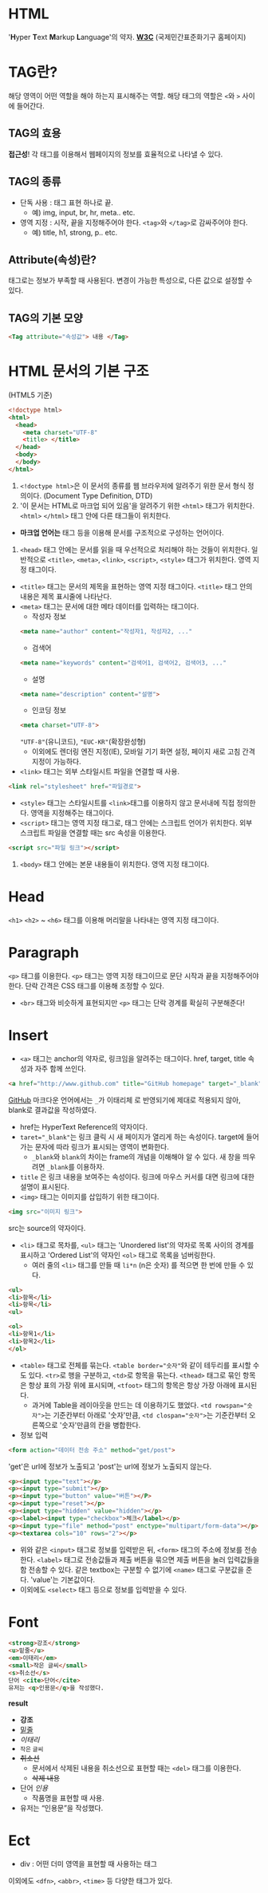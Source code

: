 # HTML #
'**H**yper **T**ext **M**arkup **L**anguage'의 약자.
**[W3C](https://www.w3.org/)** (국제민간표준화기구 홈페이지)

# TAG란? #
해당 영역이 어떤 역할을 해야 하는지 표시해주는 역할. 해당 태그의 역할은 `<`와 `>` 사이에 들어간다.

## TAG의 효용 ##
**접근성**! 각 태그를 이용해서 웹페이지의 정보를 효율적으로 나타낼 수 있다.

## TAG의 종류 ##
* 단독 사용 : 태그 표현 하나로 끝.
  * 예) img, input, br, hr, meta.. etc.
* 영역 지정 : 시작, 끝을 지정해주어야 한다. `<tag>`와 `</tag>`로 감싸주어야 한다.
  * 예) title, h1, strong, p.. etc.

## Attribute(속성)란? ##
태그로는 정보가 부족할 때 사용된다. 변경이 가능한 특성으로, 다른 값으로 설정할 수 있다.

## TAG의 기본 모양 ##
```html
<Tag attribute="속성값"> 내용 </Tag>
```

# HTML 문서의 기본 구조 #
(HTML5 기준)
```html
<!doctype html>
<html>
  <head>
    <meta charset="UTF-8"
    <title> </title>
  </head>
  <body>
  </body>
</html>
```
1. `<!doctype html>`은 이 문서의 종류를 웹 브라우저에 알려주기 위한 문서 형식 정의이다. (Document Type Definition, DTD)
1. '이 문서는 HTML로 마크업 되어 있음'을 알려주기 위한 `<html>` 태그가 위치한다. `<html>` `</html>` 태그 안에 다른 태그들이 위치한다.
  * **마크업 언어는** 태그 등을 이용해 문서를 구조적으로 구성하는 언어이다.
1. `<head>` 태그 안에는 문서를 읽을 때 우선적으로 처리해야 하는 것들이 위치한다. 일반적으로 `<title>`, `<meta>`, `<link>`, `<script>`, `<style>` 태그가 위치한다. 영역 지정 태그이다.
  * `<title>` 태그는 문서의 제목을 표현하는 영역 지정 태그이다. `<title>` 태그 안의 내용은 제목 표시줄에 나타난다.
  * `<meta>` 태그는 문서에 대한 메타 데이터를 입력하는 태그이다.
    * 작성자 정보
    ```html
    <meta name="author" content="작성자1, 작성자2, ..."
    ```
    * 검색어
    ```HTML
    <meta name="keywords" content="검색어1, 검색어2, 검색어3, ..."
    ```
    * 설명
    ```HTML
    <meta name="description" content="설명">
    ```
    * 인코딩 정보
    ```HTML
    <meta charset="UTF-8">
    ```
    `"UTF-8"`(유니코드), `"EUC-KR"`(확장완성형)
    * 이외에도 렌더링 엔진 지정(IE), 모바일 기기 화면 설정, 페이지 새로 고침 간격 지정이 가능하다.
  * `<link>` 태그는 외부 스타일시트 파일을 연결할 때 사용.
  ```HTML
  <link rel="stylesheet" href="파일경로">
  ```
  * `<style>` 태그는 스타일시트를 `<link>`태그를 이용하지 않고 문서내에 직접 정의한다. 영역을 지정해주는 태그이다.
  * `<script>` 태그는 영역 지정 태그로, 태그 안에는 스크립트 언어가 위치한다. 외부 스크립트 파일을 연결할 때는 src 속성을 이용한다.
  ```HTML
  <script src="파일 링크"></script>
  ```
1. `<body>` 태그 안에는 본문 내용들이 위치한다. 영역 지정 태그이다.

# Head #
`<h1>` `<h2>` ~ `<h6>` 태그를 이용해 머리말을 나타내는 영역 지정 태그이다.

# Paragraph #
`<p>` 태그를 이용한다. `<p>` 태그는 영역 지정 태그이므로 문단 시작과 끝을 지정해주어야 한다. 단락 간격은 CSS 태그를 이용해 조정할 수 있다.
  * `<br>` 태그와 비슷하게 표현되지만 `<p>` 태그는 단락 경계를 확실히 구분해준다!

# Insert #
* `<a>` 태그는 anchor의 약자로, 링크임을 알려주는 태그이다. href, target, title 속성과 자주 함께 쓰인다.
```HTML
<a href="http://www.github.com" title="GitHub homepage" target="_blank">GitHub</a>
```
<a href="http://www.github.com" title="GitHub homepage" target="blank">GitHub</a>
마크다운 언어에서는 `_`가 이태리체 로 반영되기에 제대로 적용되지 않아, blank로 결과값을 작성하였다.
  * href는 HyperText Reference의 약자이다.
  * `taret="_blank"`는 링크 클릭 시 새 페이지가 열리게 하는 속성이다. target에 들어가는 문자에 따라 링크가 표시되는 영역이 변화한다.
    * `_blank`와 `blank`의 차이는 frame의 개념을 이해해야 알 수 있다. 새 창을 띄우려면 `_blank`를 이용하자.
  * `title` 은 링크 내용을 보여주는 속성이다. 링크에 마우스 커서를 대면 링크에 대한 설명이 표시된다.
* `<img>` 태그는 이미지를 삽입하기 위한 태그이다.
```HTML
<img src="이미지 링크">
```
src는 source의 약자이다.
* `<li>` 태그로 목차를, `<ul>` 태그는 'Unordered list'의 약자로 목록 사이의 경계를 표시하고 'Ordered List'의 약자인 `<ol>` 태그로 목록을 넘버링한다.
  * 여러 줄의 `<li>` 태그를 만들 때 `li*n` (n은 숫자) 를 적으면 한 번에 만들 수 있다.
```HTML
<ul>
<li>항목</li>
<li>항목</li>
<ul>
```
```HTML
<ol>
<li>항목1</li>
<li>항목2</li>
</ol>
```
* `<table>` 태그로 전체를 묶는다. `<table border="숫자"`와 같이 테두리를 표시할 수도 있다. `<tr>`로 행을 구분하고, `<td>`로 항목을 묶는다. `<thead>` 태그로 묶인 항목은 항상 표의 가장 위에 표시되며, `<tfoot>` 태그의 항목은 항상 가장 아래에 표시된다.
  * 과거에 Table을 레이아웃을 만드는 데 이용하기도 했었다. `<td rowspan="숫자">`는 기준칸부터 아래로 '숫자'만큼, `<td clospan="숫자">`는 기준칸부터 오른쪽으로 '숫자'만큼의 칸을 병합한다.
* 정보 입력
```HTML
<form action="데이터 전송 주소" method="get/post">
```
'get'은 url에 정보가 노출되고 'post'는 url에 정보가 노출되지 않는다.
```HTML
<p><input type="text"></p>
<p><input type="submit"></p>
<p><input type="button" value="버튼"></P>
<p><input type="reset"></p>
<p><input type="hidden" value="hidden"></p>
<p><label><input type="checkbox">체크</label></p>
<p><input type="file" method="post" enctype="multipart/form-data"></p>
<p><textarea cols="10" rows="2"></p>
```
 * 위와 같은 `<input>` 태그로 정보를 입력받은 뒤, `<form>` 태그의 주소에 정보를 전송한다. `<label>` 태그로 전송값들과 제출 버튼을 묶으면 제출 버튼을 눌러 입력값들을 함 전송할 수 있다. 같은 textbox는 구분할 수 없기에 `<name>` 태그로 구분값을 준다. 'value'는 기본값이다.
 * 이외에도 `<select>` 태그 등으로 정보를 입력받을 수 있다.

# Font #
```html
<strong>강조</strong>
<u>밑줄</u>
<em>이태리</em>
<small>작은 글씨</small>
<s>취소선</s>
단어 <cite>단어</cite>
유저는 <q>인용문</q>을 작성했다.

```
**result**
  * <strong>강조</strong>
  * <u>밑줄</u>
  * <em>이태리</em>
  * <small>작은 글씨</small>
  * <s>취소선</s>
    * 문서에서 삭제된 내용을 취소선으로 표현할 때는 `<del>` 태그를 이용한다.
    * <del>삭제 내용</del>
  * 단어 <cite>인용</cite>
    * 작품명을 표현할 때 사용.
  * 유저는 <q>인용문</q>을 작성했다.

# Ect #

* div : 어떤 더미 영역을 표현할 때 사용하는 태그

이외에도 `<dfn>`, `<abbr>`, `<time>` 등 다양한 태그가 있다.


